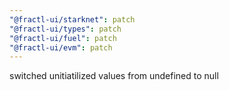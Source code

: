 ```yaml
---
"@fractl-ui/starknet": patch
"@fractl-ui/types": patch
"@fractl-ui/fuel": patch
"@fractl-ui/evm": patch
---
```


switched unitiatilized values from undefined to null
